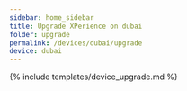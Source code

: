 ```yaml
---
sidebar: home_sidebar
title: Upgrade XPerience on dubai
folder: upgrade
permalink: /devices/dubai/upgrade
device: dubai
---
```

{% include templates/device_upgrade.md %}
